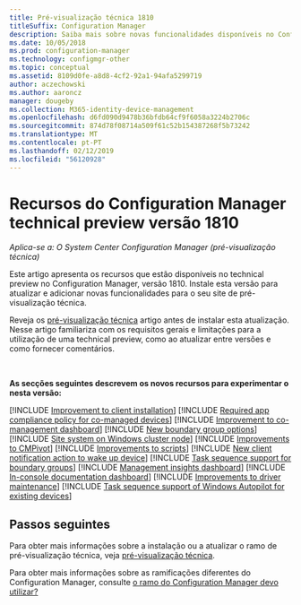 ```yaml
---
title: Pré-visualização técnica 1810
titleSuffix: Configuration Manager
description: Saiba mais sobre novas funcionalidades disponíveis no Configuration Manager versão de ramificação de pré-visualização técnica 1810.
ms.date: 10/05/2018
ms.prod: configuration-manager
ms.technology: configmgr-other
ms.topic: conceptual
ms.assetid: 8109d0fe-a8d8-4cf2-92a1-94afa5299719
author: aczechowski
ms.author: aaroncz
manager: dougeby
ms.collection: M365-identity-device-management
ms.openlocfilehash: d6fd090d9478b36bfdb64cf9f6058a3224b2706c
ms.sourcegitcommit: 874d78f08714a509f61c52b154387268f5b73242
ms.translationtype: MT
ms.contentlocale: pt-PT
ms.lasthandoff: 02/12/2019
ms.locfileid: "56120928"
---
```

# <a name="capabilities-in-configuration-manager-technical-preview-version-1810"></a>Recursos do Configuration Manager technical preview versão 1810 

*Aplica-se a: O System Center Configuration Manager (pré-visualização técnica)*

Este artigo apresenta os recursos que estão disponíveis no technical preview no Configuration Manager, versão 1810. Instale esta versão para atualizar e adicionar novas funcionalidades para o seu site de pré-visualização técnica. 

Reveja os [pré-visualização técnica](/sccm/core/get-started/technical-preview) artigo antes de instalar esta atualização. Nesse artigo familiariza com os requisitos gerais e limitações para a utilização de uma technical preview, como ao atualizar entre versões e como fornecer comentários.     


<!--  Known Issues Template
## Known issues 

[!INCLUDE [known issue title](includes/known-issue-bugid.md)]

-->



<br>

**As secções seguintes descrevem os novos recursos para experimentar o nesta versão:**  

[!INCLUDE [Improvement to client installation](includes/1810/1358840.md)]
[!INCLUDE [Required app compliance policy for co-managed devices](includes/1810/1358196.md)]
[!INCLUDE [Improvement to co-management dashboard](includes/1810/1358980.md)]
[!INCLUDE [New boundary group options](includes/1810/1358749.md)]
[!INCLUDE [Site system on Windows cluster node](includes/1810/1359132.md)]
[!INCLUDE [Improvements to CMPivot](includes/1810/1359068.md)]
[!INCLUDE [Improvements to scripts](includes/1810/1358239.md)]
[!INCLUDE [New client notification action to wake up device](includes/1810/1317364.md)]
[!INCLUDE [Task sequence support for boundary groups](includes/1810/1359025.md)]
[!INCLUDE [Management insights dashboard](includes/1810/1357979.md)]
[!INCLUDE [In-console documentation dashboard](includes/1810/1357546.md)]
[!INCLUDE [Improvements to driver maintenance](includes/1810/1358270.md)]
[!INCLUDE [Task sequence support of Windows Autopilot for existing devices](includes/1810/1358333.md)]



## <a name="next-steps"></a>Passos seguintes

Para obter mais informações sobre a instalação ou a atualizar o ramo de pré-visualização técnica, veja [pré-visualização técnica](/sccm/core/get-started/technical-preview).    

Para obter mais informações sobre as ramificações diferentes do Configuration Manager, consulte [o ramo do Configuration Manager devo utilizar?](/sccm/core/understand/which-branch-should-i-use)
